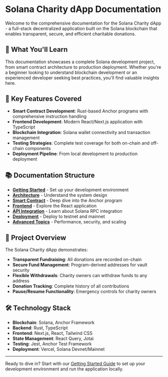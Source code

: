 # Solana Charity dApp Documentation

Welcome to the comprehensive documentation for the Solana Charity dApp - a full-stack decentralized application built on the Solana blockchain that enables transparent, secure, and efficient charitable donations.

## 🌟 What You'll Learn

This documentation showcases a complete Solana development project, from smart contract architecture to production deployment. Whether you're a beginner looking to understand blockchain development or an experienced developer seeking best practices, you'll find valuable insights here.

## 🚀 Key Features Covered

- **Smart Contract Development**: Rust-based Anchor programs with comprehensive instruction handling
- **Frontend Development**: Modern React/Next.js application with TypeScript
- **Blockchain Integration**: Solana wallet connectivity and transaction management
- **Testing Strategies**: Complete test coverage for both on-chain and off-chain components
- **Deployment Pipeline**: From local development to production deployment

## 📚 Documentation Structure

- **[Getting Started](getting-started/README.md)** - Set up your development environment
- **[Architecture](architecture/README.md)** - Understand the system design
- **[Smart Contract](smart-contract/README.md)** - Deep dive into the Anchor program
- **[Frontend](frontend/README.md)** - Explore the React application
- **[API Integration](api-integration/README.md)** - Learn about Solana RPC integration
- **[Deployment](deployment/README.md)** - Deploy to testnet and mainnet
- **[Advanced Topics](advanced/README.md)** - Performance, security, and scaling

## 🎯 Project Overview

The Solana Charity dApp demonstrates:

- **Transparent Fundraising**: All donations are recorded on-chain
- **Secure Fund Management**: Program-derived addresses for vault security
- **Flexible Withdrawals**: Charity owners can withdraw funds to any address
- **Donation Tracking**: Complete history of all contributions
- **Pause/Resume Functionality**: Emergency controls for charity owners

## 🛠️ Technology Stack

- **Blockchain**: Solana, Anchor Framework
- **Backend**: Rust, TypeScript
- **Frontend**: Next.js, React, Tailwind CSS
- **State Management**: React Query, Jotai
- **Testing**: Jest, Anchor Test Framework
- **Deployment**: Vercel, Solana Devnet/Mainnet

---

Ready to dive in? Start with our [Getting Started Guide](getting-started/README.md) to set up your development environment and run the application locally.
